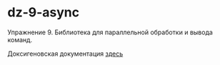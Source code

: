 # dz-9-async
Упражнение 9. Библиотека для параллельной обработки и вывода команд.

Доксигеновская документация [здесь](https://sena-otus.github.io/dz-9-async/index.html)
